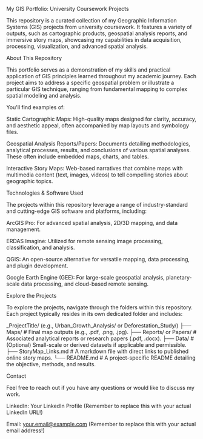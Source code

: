 My GIS Portfolio: University Coursework Projects

This repository is a curated collection of my Geographic Information Systems (GIS) projects from university coursework. It features a variety of outputs, such as cartographic products, geospatial analysis reports, and immersive story maps, showcasing my capabilities in data acquisition, processing, visualization, and advanced spatial analysis.

About This Repository

This portfolio serves as a demonstration of my skills and practical application of GIS principles learned throughout my academic journey. Each project aims to address a specific geospatial problem or illustrate a particular GIS technique, ranging from fundamental mapping to complex spatial modeling and analysis.

You'll find examples of:

Static Cartographic Maps: High-quality maps designed for clarity, accuracy, and aesthetic appeal, often accompanied by map layouts and symbology files.

Geospatial Analysis Reports/Papers: Documents detailing methodologies, analytical processes, results, and conclusions of various spatial analyses. These often include embedded maps, charts, and tables.

Interactive Story Maps: Web-based narratives that combine maps with multimedia content (text, images, videos) to tell compelling stories about geographic topics.

Technologies & Software Used

The projects within this repository leverage a range of industry-standard and cutting-edge GIS software and platforms, including:

ArcGIS Pro: For advanced spatial analysis, 2D/3D mapping, and data management.

ERDAS Imagine: Utilized for remote sensing image processing, classification, and analysis.

QGIS: An open-source alternative for versatile mapping, data processing, and plugin development.

Google Earth Engine (GEE): For large-scale geospatial analysis, planetary-scale data processing, and cloud-based remote sensing.

Explore the Projects

To explore the projects, navigate through the folders within this repository. Each project typically resides in its own dedicated folder and includes:

_ProjectTitle/ (e.g., Urban_Growth_Analysis/ or Deforestation_Study/)
├── Maps/               # Final map outputs (e.g., .pdf, .png, .jpg).
├── Reports/ or Papers/ # Associated analytical reports or research papers (.pdf, .docx).
├── Data/               # (Optional) Small-scale or derived datasets if applicable and permissible.
├── StoryMap_Links.md   # A markdown file with direct links to published online story maps.
└── README.md           # A project-specific README detailing the objective, methods, and results.

Contact

Feel free to reach out if you have any questions or would like to discuss my work.

LinkedIn: Your LinkedIn Profile (Remember to replace this with your actual LinkedIn URL!)

Email: your.email@example.com (Remember to replace this with your actual email address!)

